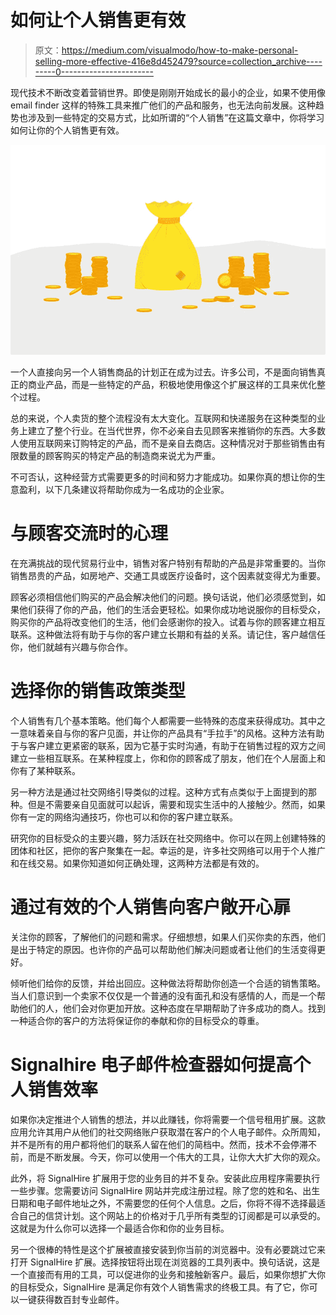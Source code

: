# 如何让个人销售更有效

> 原文：<https://medium.com/visualmodo/how-to-make-personal-selling-more-effective-416e8d452479?source=collection_archive---------0----------------------->

现代技术不断改变着营销世界。即使是刚刚开始成长的最小的企业，如果不使用像 email finder 这样的特殊工具来推广他们的产品和服务，也无法向前发展。这种趋势也涉及到一些特定的交易方式，比如所谓的“个人销售”在这篇文章中，你将学习如何让你的个人销售更有效。

![](img/b4cfe7c99b7995621d9839fddbe1beb4.png)

一个人直接向另一个人销售商品的计划正在成为过去。许多公司，不是面向销售真正的商业产品，而是一些特定的产品，积极地使用像这个扩展这样的工具来优化整个过程。

总的来说，个人卖货的整个流程没有太大变化。互联网和快递服务在这种类型的业务上建立了整个行业。在当代世界，你不必亲自去见顾客来推销你的东西。大多数人使用互联网来订购特定的产品，而不是亲自去商店。这种情况对于那些销售由有限数量的顾客购买的特定产品的制造商来说尤为严重。

不可否认，这种经营方式需要更多的时间和努力才能成功。如果你真的想让你的生意盈利，以下几条建议将帮助你成为一名成功的企业家。

# 与顾客交流时的心理

在充满挑战的现代贸易行业中，销售对客户特别有帮助的产品是非常重要的。当你销售昂贵的产品，如房地产、交通工具或医疗设备时，这个因素就变得尤为重要。

顾客必须相信他们购买的产品会解决他们的问题。换句话说，他们必须感觉到，如果他们获得了你的产品，他们的生活会更轻松。如果你成功地说服你的目标受众，购买你的产品将改变他们的生活，他们会感谢你的投入。试着与你的顾客建立相互联系。这种做法将有助于与你的客户建立长期和有益的关系。请记住，客户越信任你，他们就越有兴趣与你合作。

# 选择你的销售政策类型

个人销售有几个基本策略。他们每个人都需要一些特殊的态度来获得成功。其中之一意味着亲自与你的客户见面，并让你的产品具有“手拉手”的风格。这种方法有助于与客户建立更紧密的联系，因为它基于实时沟通，有助于在销售过程的双方之间建立一些相互联系。在某种程度上，你和你的顾客成了朋友，他们在个人层面上和你有了某种联系。

另一种方法是通过社交网络引导类似的过程。这种方式有点类似于上面提到的那种。但是不需要亲自见面就可以起诉，需要和现实生活中的人接触少。然而，如果你有一定的网络沟通技巧，你也可以和你的客户建立联系。

研究你的目标受众的主要兴趣，努力活跃在社交网络中。你可以在网上创建特殊的团体和社区，把你的客户聚集在一起。幸运的是，许多社交网络可以用于个人推广和在线交易。如果你知道如何正确处理，这两种方法都是有效的。

# 通过有效的个人销售向客户敞开心扉

关注你的顾客，了解他们的问题和需求。仔细想想，如果人们买你卖的东西，他们是出于特定的原因。也许你的产品可以帮助他们解决问题或者让他们的生活变得更好。

倾听他们给你的反馈，并给出回应。这种做法将帮助你创造一个合适的销售策略。当人们意识到一个卖家不仅仅是一个普通的没有面孔和没有感情的人，而是一个帮助他们的人，他们会对你更加开放。这种态度在早期帮助了许多成功的商人。找到一种适合你的客户的方法将保证你的奉献和你的目标受众的尊重。

# Signalhire 电子邮件检查器如何提高个人销售效率

如果你决定推进个人销售的想法，并以此赚钱，你将需要一个信号租用扩展。这款应用允许其用户从他们的社交网络账户获取潜在客户的个人电子邮件。众所周知，并不是所有的用户都将他们的联系人留在他们的简档中。然而，技术不会停滞不前，而是不断发展。今天，你可以使用一个伟大的工具，让你大大扩大你的观众。

此外，将 SignalHire 扩展用于您的业务目的并不复杂。安装此应用程序需要执行一些步骤。您需要访问 SignalHire 网站并完成注册过程。除了您的姓和名、出生日期和电子邮件地址之外，不需要您的任何个人信息。之后，你将不得不选择最适合自己的信贷计划。这个网站上的价格对于几乎所有类型的订阅都是可以承受的。这就是为什么你可以选择一个最适合你和你的业务目标。

另一个很棒的特性是这个扩展被直接安装到你当前的浏览器中。没有必要跳过它来打开 SignalHire 扩展。选择按钮将出现在浏览器的工具列表中。换句话说，这是一个直接而有用的工具，可以促进你的业务和接触新客户。最后，如果你想扩大你的目标受众，SignalHire 是满足你有效个人销售需求的终极工具。有了它，你可以一键获得数百封专业邮件。